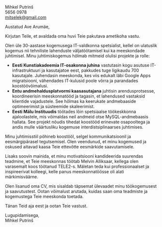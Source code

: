 Mihkel Putrinš  
5656 0978  
mitselek@gmail.com  

Austatud Ave Arumäe,  

Kirjutan Teile, et avaldada oma huvi Teie pakutava ametikoha vastu.  

Olen üle 30-aastase kogemusega IT-valdkonna spetsialist, kellel on ulatuslik kogemus nii tehniliste lahenduste väljatöötamisel kui ka meeskondade juhtimisel. Minu juhtimiskogemus hõlmab mitmeid olulisi projekte ja rolle:  

- **Eesti Kunstiakadeemia IT-osakonna juhina** vastutasin kogu asutuse IT-infrastruktuuri ja kasutajatoe eest, pakkudes tuge ligikaudu 700 kasutajale. Juhendasin meeskonda, kes viis edukalt läbi Google Apps migratsiooni, vähendades IT-kulusid poole võrra ja parandades koostöövõimalusi.  
- **Entu andmehaldusplatvormi kaasasutajana** juhtisin arendusprotsesse, koordineerisin meeskonnatööd ja tagasin, et lahendused vastaksid klientide vajadustele. See hõlmas ka keerukate andmebaaside optimeerimist ja süsteemide skaleerimist.  
- **Eesti Mälu Instituudis** töötades lõin spetsiaalse töökeskkonna ajaloolastele, mis võimaldas neil andmeid otse MySQL-andmebaasis hallata. See projekt nõudis tihedat koostööd erinevate osapooltega ja andis mulle väärtusliku kogemuse interdistsiplinaarses juhtimises.  

Minu juhtimisstiil põhineb koostööl, selgel kommunikatsioonil ja eesmärgipärasel tegutsemisel. Olen veendunud, et minu kogemused ja oskused aitavad kaasa Teie ettevõtte eesmärkide saavutamisele.  

Lisaks soovin mainida, et minu motivatsiooni kandideerida suurendas teadmine, et Teie meeskonnas töötab Melvin Alliksaar, kellega olen varasemalt koos töötanud TELE2-s. Mäletan teda kui professionaalset ja inspireerivat kolleegi, kelle panus meeskonnatöösse oli alati märkimisväärne.  

Olen lisanud oma CV, mis sisaldab täpsemat ülevaadet minu töökogemusest ja saavutustest. Ootan võimalust arutada, kuidas saan oma teadmiste ja kogemustega Teie meeskonda toetada.  

Tänan Teid aja eest ja ootan Teie vastust.  

Lugupidamisega,  
Mihkel Putrinš
